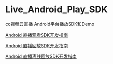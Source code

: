 # Live_Android_Play_SDK
cc视频云直播 Android平台播放SDK和Demo

[Android 直播观看SDK开发指南](https://github.com/CCVideo/Live_Android_Play_SDK/wiki/Android-%E7%9B%B4%E6%92%AD%E8%A7%82%E7%9C%8BSDK%E5%BC%80%E5%8F%91%E6%8C%87%E5%8D%97)

[Android 直播回放SDK开发指南](https://github.com/CCVideo/Live_Android_Play_SDK/wiki/Android-%E7%9B%B4%E6%92%AD%E5%9B%9E%E6%94%BESDK%E5%BC%80%E5%8F%91%E6%8C%87%E5%8D%97)

[Android 直播离线回放SDK开发指南](https://github.com/CCVideo/Live_Android_Play_SDK/wiki/Android-%E7%9B%B4%E6%92%AD%E5%9B%9E%E6%94%BESDK%E5%BC%80%E5%8F%91%E6%8C%87%E5%8D%97)

